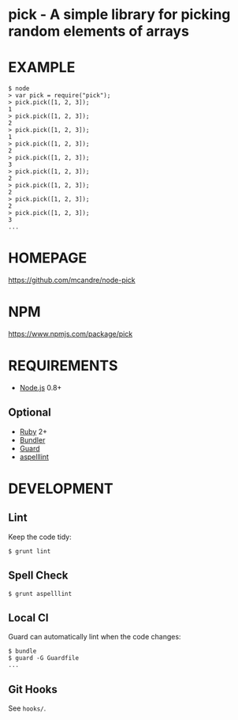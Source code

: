 # pick - A simple library for picking random elements of arrays

# EXAMPLE

```
$ node
> var pick = require("pick");
> pick.pick([1, 2, 3]);
1
> pick.pick([1, 2, 3]);
2
> pick.pick([1, 2, 3]);
1
> pick.pick([1, 2, 3]);
2
> pick.pick([1, 2, 3]);
3
> pick.pick([1, 2, 3]);
2
> pick.pick([1, 2, 3]);
2
> pick.pick([1, 2, 3]);
2
> pick.pick([1, 2, 3]);
3
...
```

# HOMEPAGE

https://github.com/mcandre/node-pick

# NPM

https://www.npmjs.com/package/pick

# REQUIREMENTS

* [Node.js](http://nodejs.org/) 0.8+

## Optional

* [Ruby](https://www.ruby-lang.org/) 2+
* [Bundler](http://bundler.io/)
* [Guard](http://guardgem.org/)
* [aspelllint](https://github.com/mcandre/aspelllint)

# DEVELOPMENT

## Lint

Keep the code tidy:

```
$ grunt lint
```

## Spell Check

```
$ grunt aspelllint
```

## Local CI

Guard can automatically lint when the code changes:

```
$ bundle
$ guard -G Guardfile
...
```

## Git Hooks

See `hooks/`.
